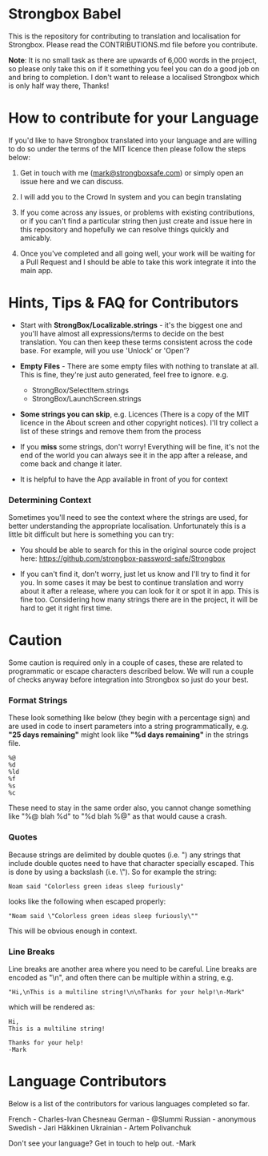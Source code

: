 
# Strongbox Babel
This is the repository for contributing to translation and localisation for Strongbox. Please read the CONTRIBUTIONS.md file before you contribute. 

**Note**: It is no small task as there are upwards of 6,000 words in the project, so please only take this on if it something you feel you can do a good job on and bring to completion. I don't want to release a localised Strongbox which is only half way there, Thanks!
# How to contribute for your Language
If you'd like to have Strongbox translated into your language and are willing to do so under the terms of the MIT licence then please follow the steps below:

1. Get in touch with me (mark@strongboxsafe.com) or simply open an issue here and we can discuss.

2. I will add you to the Crowd In system and you can begin translating

3. If you come across any issues, or problems with existing contributions, or if you can't find a particular string then just create and issue here in this repository and hopefully we can resolve things quickly and amicably.

4. Once you've completed and all going well, your work will be waiting for a Pull Request and I should be able to take this work integrate it into the main app.

# Hints, Tips & FAQ for Contributors
 - Start with **StrongBox/Localizable.strings** - it's the biggest one and you'll have almost all expressions/terms to decide on the best translation. You can then keep these terms consistent across the code base. For example, will you use 'Unlock' or 'Open'?

 - **Empty Files** - There are some empty files with nothing to translate at all. This is fine, they're just auto generated, feel free to ignore. e.g.
    - StrongBox/SelectItem.strings    
    - StrongBox/LaunchScreen.strings
- **Some strings you can skip**, e.g. Licences (There is a copy of the MIT licence in the About screen and other copyright notices). I'll try collect a list of these strings and remove them from the process

 - If you **miss** some strings, don't worry! Everything will be fine, it's not the end of the world you can always see it in the app after a release, and come back and change it later.
 - It is helpful to have the App available in front of you for context
 
### Determining Context
Sometimes you'll need to see the context where the strings are used, for better understanding the appropriate localisation. Unfortunately this is a little bit difficult but here is something you can try:

- You should be able to search for this in the original source code project here: https://github.com/strongbox-password-safe/Strongbox

- If you can't find it, don't worry, just let us know and I'll try to find it for you. In some cases it may be best to continue translation and worry about it after a release, where you can look for it or spot it in app. This is fine too. Considering how many strings there are in the project, it will be hard to get it right first time.

# Caution
Some caution is required only in a couple of cases, these are related to programmatic or escape characters described below. We will run a couple of checks anyway before integration into Strongbox so just do your best.

### Format Strings
These look something like below (they begin with a percentage sign) and are used in code to insert parameters into a string programmatically, e.g. **"25 days remaining"** might look like **"%d days remaining"** in the strings file.

    %@
    %d
    %ld
    %f
    %s
    %c
    
These need to stay in the same order also, you cannot change something like "%@ blah %d" to "%d blah %@" as that would cause a crash.

### Quotes
Because strings are delimited by double quotes (i.e. ") any strings that include double quotes need to have that character specially escaped. This is done by using a backslash (i.e. \\"). So for example the string:

    Noam said "Colorless green ideas sleep furiously"

looks like the following when escaped properly:

    "Noam said \"Colorless green ideas sleep furiously\""

This will be obvious enough in context.

### Line Breaks
Line breaks are another area where you need to be careful. Line breaks are encoded as "\\n", and often there can be multiple within a string, e.g.

    "Hi,\nThis is a multiline string!\n\nThanks for your help!\n-Mark"

which will be rendered as:

    Hi,
    This is a multiline string!
    
    Thanks for your help!
    -Mark

# Language Contributors
Below is a list of the contributors for various languages completed so far.

French - Charles-Ivan Chesneau
German - @Slummi
Russian - anonymous
Swedish - Jari Häkkinen
Ukrainian - Artem Polivanchuk

Don't see your language? Get in touch to help out.
-Mark



